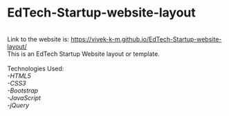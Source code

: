 # EdTech-Startup-website-layout
<br>Link to the website is: https://vivek-k-m.github.io/EdTech-Startup-website-layout/
<br>This is an EdTech Startup Website layout or template.
<br>
<br>Technologies Used:
<br><em>-HTML5</em>
<br><em>-CSS3</em>
<br><em>-Bootstrap</em>
<br><em>-JavaScript</em>
<br><em>-jQuery</em>
